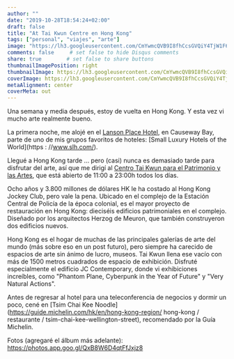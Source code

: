 ```yaml
---
author: ""
date: "2019-10-28T18:54:24+02:00"
draft: false
title: "At Tai Kwun Centre en Hong Kong"
tags: ["personal", "viajes", "arte"]
image: "https://lh3.googleusercontent.com/CmYwmcQVB9I8fhCcsGVQiY4TjW1F6iDAgI1qxjSMjmkK85vAQEeKyq9dYFeAhcUkDIuxo-ZMzA9X25BKH__r1IuL4LDBGEqEARw5iWY84M_gCk8EOV9gkkua9AIgTOISFv69PMpC5TELSHjLCDtdF_9y-hG0fM1Z5aP8-EJBQ2Dcthu0OgEH5V7PGlo7we-7I_fqKGaI61G0qvh2lA9li60IOrOvrP3kqYlreV28mY3U4y1Hz3kjgrB8-RaIaeZqITuHscS7fw7y6sXkWTE-bWfKCuo32444ny3aCJhvKDxPXN519Bi5kPqZvSRxe7in00ANTVi7iBnTWkyPgec2j0_diCd9E08Bldvj8MiPf2kze3usjyY3WGXjkDKSQQ2CJyKG00PC817iPEZ7-ezjcN0lS-w8LUPYQaINfPrZa1ABlSfd43SIXJcvblqfoetQ4RzIyMUv4sM5au7Dr2VgPyWUZphuWr0hXmU-y838HDqchFtz3WZsPWYIR20NrirmPUY4iZnAgSDOSyDr2Lees7W5kkf-X1GwNGhiU1m8_6_j1aqpvlul78HHGINyimXUYoIg9oVLZ2WdP4WYLXNVKkmtDot215yTh6aJ_Xte2HUztrCjmqntGadL7LZ8SViepjLtVkCCt0fEtaMTut4fb6nHspzwTPtZTzFDGL0nLMnuR6TtG7TYLT39LL_8Xhx1mhy6iZcFOmdEoeyWhtveoIZEOMzC_t2PJHi--SNDth4MJsDs=w1920-h880"
comments: false     # set false to hide Disqus comments
share: true        # set false to share buttons
thumbnailImagePosition: right
thumbnailImage: https://lh3.googleusercontent.com/CmYwmcQVB9I8fhCcsGVQiY4TjW1F6iDAgI1qxjSMjmkK85vAQEeKyq9dYFeAhcUkDIuxo-ZMzA9X25BKH__r1IuL4LDBGEqEARw5iWY84M_gCk8EOV9gkkua9AIgTOISFv69PMpC5TELSHjLCDtdF_9y-hG0fM1Z5aP8-EJBQ2Dcthu0OgEH5V7PGlo7we-7I_fqKGaI61G0qvh2lA9li60IOrOvrP3kqYlreV28mY3U4y1Hz3kjgrB8-RaIaeZqITuHscS7fw7y6sXkWTE-bWfKCuo32444ny3aCJhvKDxPXN519Bi5kPqZvSRxe7in00ANTVi7iBnTWkyPgec2j0_diCd9E08Bldvj8MiPf2kze3usjyY3WGXjkDKSQQ2CJyKG00PC817iPEZ7-ezjcN0lS-w8LUPYQaINfPrZa1ABlSfd43SIXJcvblqfoetQ4RzIyMUv4sM5au7Dr2VgPyWUZphuWr0hXmU-y838HDqchFtz3WZsPWYIR20NrirmPUY4iZnAgSDOSyDr2Lees7W5kkf-X1GwNGhiU1m8_6_j1aqpvlul78HHGINyimXUYoIg9oVLZ2WdP4WYLXNVKkmtDot215yTh6aJ_Xte2HUztrCjmqntGadL7LZ8SViepjLtVkCCt0fEtaMTut4fb6nHspzwTPtZTzFDGL0nLMnuR6TtG7TYLT39LL_8Xhx1mhy6iZcFOmdEoeyWhtveoIZEOMzC_t2PJHi--SNDth4MJsDs=w1920-h880
coverImage: https://lh3.googleusercontent.com/CmYwmcQVB9I8fhCcsGVQiY4TjW1F6iDAgI1qxjSMjmkK85vAQEeKyq9dYFeAhcUkDIuxo-ZMzA9X25BKH__r1IuL4LDBGEqEARw5iWY84M_gCk8EOV9gkkua9AIgTOISFv69PMpC5TELSHjLCDtdF_9y-hG0fM1Z5aP8-EJBQ2Dcthu0OgEH5V7PGlo7we-7I_fqKGaI61G0qvh2lA9li60IOrOvrP3kqYlreV28mY3U4y1Hz3kjgrB8-RaIaeZqITuHscS7fw7y6sXkWTE-bWfKCuo32444ny3aCJhvKDxPXN519Bi5kPqZvSRxe7in00ANTVi7iBnTWkyPgec2j0_diCd9E08Bldvj8MiPf2kze3usjyY3WGXjkDKSQQ2CJyKG00PC817iPEZ7-ezjcN0lS-w8LUPYQaINfPrZa1ABlSfd43SIXJcvblqfoetQ4RzIyMUv4sM5au7Dr2VgPyWUZphuWr0hXmU-y838HDqchFtz3WZsPWYIR20NrirmPUY4iZnAgSDOSyDr2Lees7W5kkf-X1GwNGhiU1m8_6_j1aqpvlul78HHGINyimXUYoIg9oVLZ2WdP4WYLXNVKkmtDot215yTh6aJ_Xte2HUztrCjmqntGadL7LZ8SViepjLtVkCCt0fEtaMTut4fb6nHspzwTPtZTzFDGL0nLMnuR6TtG7TYLT39LL_8Xhx1mhy6iZcFOmdEoeyWhtveoIZEOMzC_t2PJHi--SNDth4MJsDs=w1920-h880
metaAlignment: center
coverMeta: out
---
```


Una semana y media después, estoy de vuelta en Hong Kong. Y esta vez vi mucho arte realmente bueno.

<!--more-->

La primera noche, me alojé en el [Lanson Place Hotel](https://hongkong.lansonplace.com/), en Causeway Bay, parte de uno de mis grupos favoritos de hoteles: [Small Luxury Hotels of the World](https : //www.slh.com/).

Llegué a Hong Kong tarde ... pero (casi) nunca es demasiado tarde para disfrutar del arte, así que me dirigí al [Centro Tai Kwun para el Patrimonio y las Artes](https://www.taikwun.hk/en/), que está abierto de 11:00 a 23:00h todos los días.

Ocho años y 3.800 millones de dólares HK le ha costado al Hong Kong Jockey Club, pero vale la pena. Ubicado en el complejo de la Estación Central de Policía de la época colonial, es el mayor proyecto de restauración en Hong Kong: dieciséis edificios patrimoniales en el complejo. Diseñado por los arquitectos Herzog de Meuron, que también construyeron dos edificios nuevos.

Hong Kong es el hogar de muchas de las principales galerías de arte del mundo (más sobre eso en un post futuro), pero siempre ha carecido de espacios de arte sin ánimo de lucro, museos. Tai Kwun llena ese vacío con más de 1500 metros cuadrados de espacio de exhibición. Disfruté especialmente el edificio JC Contemporary, donde vi exhibiciones increíbles, como "Phantom Plane, Cyberpunk in the Year of Future" y "Very Natural Actions".

Antes de regresar al hotel para una teleconferencia de negocios y dormir un poco, cené en [Tsim Chai Kee Noodle](https://guide.michelin.com/hk/en/hong-kong-region/ hong-kong / restaurante / tsim-chai-kee-wellington-street), recomendado por la Guía Michelin.

Fotos (agregaré el álbum más adelante): https://photos.app.goo.gl/QxB8W6D4qtFfJxjz8
